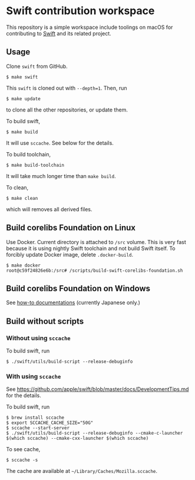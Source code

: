 Swift contribution workspace
============================

This repository is a simple workspace include toolings on macOS
for contributing to [Swift](https://github.com/apple/swift) and its related project.

Usage
-----

Clone `swift` from GitHub.

    $ make swift

This `swift` is cloned out with `--depth=1`. Then, run

    $ make update

to clone all the other repositories, or update them.

To build swift,

    $ make build

It will use `sccache`. See below for the details.

To build toolchain,

    $ make build-toolchain

It will take much longer time than `make build`.

To clean,

    $ make clean

which will removes all derived files.

Build corelibs Foundation on Linux
----------------------------------

Use Docker. Current directory is attached to `/src` volume.
This is very fast because it is using nightly Swift toolchain and not build Swift itself.
To forcibly update Docker image, delete `.docker-build`.

    $ make docker
    root@c59f24826e6b:/src# /scripts/build-swift-corelibs-foundation.sh

Build corelibs Foundation on Windows
------------------------------------

See [how-to documentations](docs/swift_corelibs_foundation_windows_build-ja.md) (currently Japanese only.)

Build without scripts
---------------------

### Without using `sccache`

To build swift, run

    $ ./swift/utils/build-script --release-debuginfo

### With using `sccache`

See <https://github.com/apple/swift/blob/master/docs/DevelopmentTips.md> for the details.

To build swift, run

    $ brew install sccache
    $ export SCCACHE_CACHE_SIZE="50G"
    $ sccache --start-server
    $ ./swift/utils/build-script --release-debuginfo --cmake-c-launcher $(which sccache) --cmake-cxx-launcher $(which sccache)

To see cache,

    $ sccache -s

The cache are available at `~/Library/Caches/Mozilla.sccache`.
